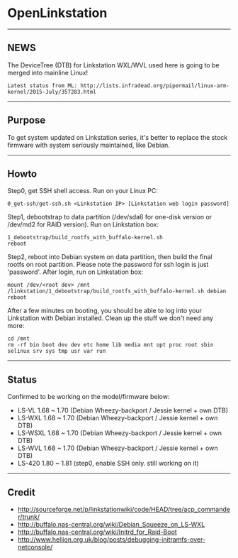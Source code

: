 OpenLinkstation
===============


----
NEWS
----

The DeviceTree (DTB) for Linkstation WXL/WVL used here is going to be merged into mainline Linux!

	Latest status from ML: http://lists.infradead.org/pipermail/linux-arm-kernel/2015-July/357283.html


----
Purpose
----

To get system updated on Linkstation series, it's better to replace the stock firmware with system seriously maintained, like Debian.


----
Howto
----

Step0, get SSH shell access. Run on your Linux PC:

	0_get-ssh/get-ssh.sh <Linkstation IP> [Linkstation web login password]

Step1, debootstrap to data partition (/dev/sda6 for one-disk version or /dev/md2 for RAID version). Run on Linkstation box:

	1_debootstrap/build_rootfs_with_buffalo-kernel.sh
	reboot

Step2, reboot into Debian system on data partition, then build the final rootfs on root partition. Please note the password for ssh login is just 'password'. After login, run on Linkstation box:

	mount /dev/<root dev> /mnt
	/linkstation/1_debootstrap/build_rootfs_with_buffalo-kernel.sh debian
	reboot

After a few minutes on booting, you should be able to log into your Linkstation with Debian installed. Clean up the stuff we don't need any more:

	cd /mnt
	rm -rf bin boot dev dev etc home lib media mnt opt proc root sbin selinux srv sys tmp usr var run


----
Status
----

Confirmed to be working on the model/firmware below:

 - LS-VL 1.68 ~ 1.70 (Debian Wheezy-backport / Jessie kernel + own DTB)
 - LS-WXL 1.68 ~ 1.70 (Debian Wheezy-backport / Jessie kernel + own DTB)
 - LS-WSXL 1.68 ~ 1.70 (Debian Wheezy-backport / Jessie kernel + own DTB)
 - LS-WVL 1.68 ~ 1.70 (Debian Wheezy-backport / Jessie kernel + own DTB)
 - LS-420 1.80 ~ 1.81 (step0, enable SSH only. still working on it)


----
Credit
----

- http://sourceforge.net/p/linkstationwiki/code/HEAD/tree/acp_commander/trunk/
- http://buffalo.nas-central.org/wiki/Debian_Squeeze_on_LS-WXL
- http://buffalo.nas-central.org/wiki/Initrd_for_Raid-Boot
- http://www.hellion.org.uk/blog/posts/debugging-initramfs-over-netconsole/
